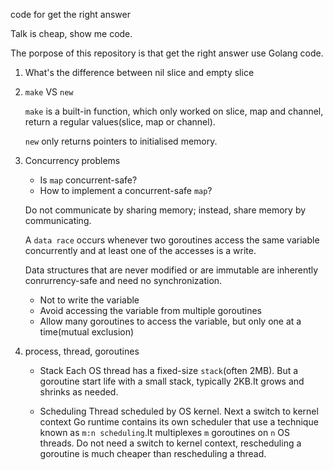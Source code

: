 code for get the right answer

Talk is cheap, show me code.

The porpose of this repository is that get the right answer use Golang code.

1. What's the difference between nil slice and empty slice
2. `make` VS `new`

    `make` is a built-in function, which only worked on slice, map and channel, return a regular values(slice, map or channel).

    `new` only returns pointers to initialised memory.
3. Concurrency problems
    - Is `map` concurrent-safe?
    - How to implement a concurrent-safe `map`?

    Do not communicate by sharing memory; instead, share memory by communicating.

    A `data race` occurs whenever two goroutines access the same variable concurrently and at least one of the accesses is a write.

    Data structures that are never modified or are immutable are inherently conrurrency-safe and need no synchronization.

    - Not to write the variable
    - Avoid accessing the variable from multiple goroutines
    - Allow many goroutines to access the variable, but only one at a time(mutual exclusion)
4. process, thread, goroutines
    - Stack
        Each OS thread has a fixed-size `stack`(often 2MB). But a goroutine start life with a small stack, typically 2KB.It grows and shrinks as needed.

    - Scheduling
        Thread scheduled by OS kernel. Next a switch to kernel context
        Go runtime contains its own scheduler that use a technique known as `m:n scheduling`.It multiplexes `m` goroutines on `n` OS threads. Do not need a switch to kernel context, rescheduling a goroutine is much cheaper than rescheduling a thread.
    

